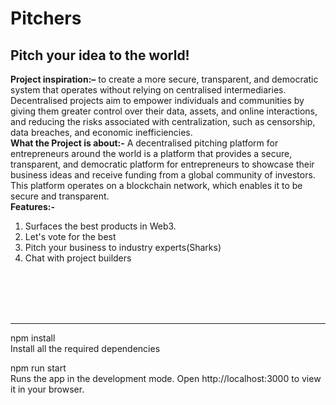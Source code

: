 
# Pitchers

## Pitch your idea to the world!

**Project inspiration:–** to create a more secure, transparent, and democratic system that operates without relying on centralised intermediaries. Decentralised  projects aim to empower individuals and communities by giving them greater control over their data, assets, and online interactions, and reducing the risks associated with centralization, such as censorship, data breaches, and economic inefficiencies.
<br>
**What the Project is about:-**
A decentralised pitching platform for entrepreneurs around the world is a platform that provides a secure, transparent, and democratic platform for entrepreneurs to showcase their business ideas and receive funding from a global community of investors. This platform operates on a blockchain network, which enables it to be secure and transparent.
<br>
**Features:-**
1. Surfaces the best products in Web3.
2. Let's vote for the best
3. Pitch your business to industry experts(Sharks)
4. Chat with project builders


<br><br><br><br>

<hr>

npm install <br>
Install all the required dependencies

npm run start <br>
Runs the app in the development mode.
Open http://localhost:3000 to view it in your browser.
